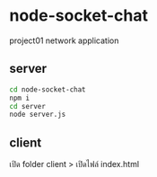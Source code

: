 # node-socket-chat
project01 network application
## server
```bash
cd node-socket-chat
npm i
cd server
node server.js
```
## client
เปิด folder client > เปิดไฟล์ index.html
